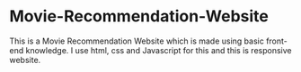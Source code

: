 # Movie-Recommendation-Website

This is a Movie Recommendation Website which is made using basic front-end knowledge.
I use html, css and Javascript for this and this is responsive website.
